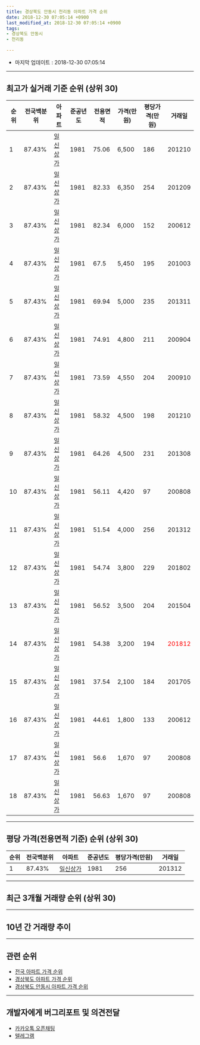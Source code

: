 ```yaml
---
title: 경상북도 안동시 천리동 아파트 가격 순위
date: 2018-12-30 07:05:14 +0900
last_modified_at: 2018-12-30 07:05:14 +0900
tags:
- 경상북도 안동시
- 천리동

---
```


* 마지막 업데이트 : 2018-12-30 07:05:14

---

## 최고가 실거래 기준 순위 (상위 30)


|순위|전국백분위|아파트|준공년도|전용면적|가격(만원)|평당가격(만원)|거래일|
|---|---|---|---|---|---|---|---|
|1|87.43%|[일신상가](https://search.naver.com/search.naver?query=%EA%B2%BD%EC%83%81%EB%B6%81%EB%8F%84+%EC%95%88%EB%8F%99%EC%8B%9C+%EC%B2%9C%EB%A6%AC%EB%8F%99+%EC%9D%BC%EC%8B%A0%EC%83%81%EA%B0%80)|1981|75.06|6,500|186|201210|
|2|87.43%|[일신상가](https://search.naver.com/search.naver?query=%EA%B2%BD%EC%83%81%EB%B6%81%EB%8F%84+%EC%95%88%EB%8F%99%EC%8B%9C+%EC%B2%9C%EB%A6%AC%EB%8F%99+%EC%9D%BC%EC%8B%A0%EC%83%81%EA%B0%80)|1981|82.33|6,350|254|201209|
|3|87.43%|[일신상가](https://search.naver.com/search.naver?query=%EA%B2%BD%EC%83%81%EB%B6%81%EB%8F%84+%EC%95%88%EB%8F%99%EC%8B%9C+%EC%B2%9C%EB%A6%AC%EB%8F%99+%EC%9D%BC%EC%8B%A0%EC%83%81%EA%B0%80)|1981|82.34|6,000|152|200612|
|4|87.43%|[일신상가](https://search.naver.com/search.naver?query=%EA%B2%BD%EC%83%81%EB%B6%81%EB%8F%84+%EC%95%88%EB%8F%99%EC%8B%9C+%EC%B2%9C%EB%A6%AC%EB%8F%99+%EC%9D%BC%EC%8B%A0%EC%83%81%EA%B0%80)|1981|67.5|5,450|195|201003|
|5|87.43%|[일신상가](https://search.naver.com/search.naver?query=%EA%B2%BD%EC%83%81%EB%B6%81%EB%8F%84+%EC%95%88%EB%8F%99%EC%8B%9C+%EC%B2%9C%EB%A6%AC%EB%8F%99+%EC%9D%BC%EC%8B%A0%EC%83%81%EA%B0%80)|1981|69.94|5,000|235|201311|
|6|87.43%|[일신상가](https://search.naver.com/search.naver?query=%EA%B2%BD%EC%83%81%EB%B6%81%EB%8F%84+%EC%95%88%EB%8F%99%EC%8B%9C+%EC%B2%9C%EB%A6%AC%EB%8F%99+%EC%9D%BC%EC%8B%A0%EC%83%81%EA%B0%80)|1981|74.91|4,800|211|200904|
|7|87.43%|[일신상가](https://search.naver.com/search.naver?query=%EA%B2%BD%EC%83%81%EB%B6%81%EB%8F%84+%EC%95%88%EB%8F%99%EC%8B%9C+%EC%B2%9C%EB%A6%AC%EB%8F%99+%EC%9D%BC%EC%8B%A0%EC%83%81%EA%B0%80)|1981|73.59|4,550|204|200910|
|8|87.43%|[일신상가](https://search.naver.com/search.naver?query=%EA%B2%BD%EC%83%81%EB%B6%81%EB%8F%84+%EC%95%88%EB%8F%99%EC%8B%9C+%EC%B2%9C%EB%A6%AC%EB%8F%99+%EC%9D%BC%EC%8B%A0%EC%83%81%EA%B0%80)|1981|58.32|4,500|198|201210|
|9|87.43%|[일신상가](https://search.naver.com/search.naver?query=%EA%B2%BD%EC%83%81%EB%B6%81%EB%8F%84+%EC%95%88%EB%8F%99%EC%8B%9C+%EC%B2%9C%EB%A6%AC%EB%8F%99+%EC%9D%BC%EC%8B%A0%EC%83%81%EA%B0%80)|1981|64.26|4,500|231|201308|
|10|87.43%|[일신상가](https://search.naver.com/search.naver?query=%EA%B2%BD%EC%83%81%EB%B6%81%EB%8F%84+%EC%95%88%EB%8F%99%EC%8B%9C+%EC%B2%9C%EB%A6%AC%EB%8F%99+%EC%9D%BC%EC%8B%A0%EC%83%81%EA%B0%80)|1981|56.11|4,420|97|200808|
|11|87.43%|[일신상가](https://search.naver.com/search.naver?query=%EA%B2%BD%EC%83%81%EB%B6%81%EB%8F%84+%EC%95%88%EB%8F%99%EC%8B%9C+%EC%B2%9C%EB%A6%AC%EB%8F%99+%EC%9D%BC%EC%8B%A0%EC%83%81%EA%B0%80)|1981|51.54|4,000|256|201312|
|12|87.43%|[일신상가](https://search.naver.com/search.naver?query=%EA%B2%BD%EC%83%81%EB%B6%81%EB%8F%84+%EC%95%88%EB%8F%99%EC%8B%9C+%EC%B2%9C%EB%A6%AC%EB%8F%99+%EC%9D%BC%EC%8B%A0%EC%83%81%EA%B0%80)|1981|54.74|3,800|229|201802|
|13|87.43%|[일신상가](https://search.naver.com/search.naver?query=%EA%B2%BD%EC%83%81%EB%B6%81%EB%8F%84+%EC%95%88%EB%8F%99%EC%8B%9C+%EC%B2%9C%EB%A6%AC%EB%8F%99+%EC%9D%BC%EC%8B%A0%EC%83%81%EA%B0%80)|1981|56.52|3,500|204|201504|
|14|87.43%|[일신상가](https://search.naver.com/search.naver?query=%EA%B2%BD%EC%83%81%EB%B6%81%EB%8F%84+%EC%95%88%EB%8F%99%EC%8B%9C+%EC%B2%9C%EB%A6%AC%EB%8F%99+%EC%9D%BC%EC%8B%A0%EC%83%81%EA%B0%80)|1981|54.38|3,200|194|<span style="color:red">201812</span>|
|15|87.43%|[일신상가](https://search.naver.com/search.naver?query=%EA%B2%BD%EC%83%81%EB%B6%81%EB%8F%84+%EC%95%88%EB%8F%99%EC%8B%9C+%EC%B2%9C%EB%A6%AC%EB%8F%99+%EC%9D%BC%EC%8B%A0%EC%83%81%EA%B0%80)|1981|37.54|2,100|184|201705|
|16|87.43%|[일신상가](https://search.naver.com/search.naver?query=%EA%B2%BD%EC%83%81%EB%B6%81%EB%8F%84+%EC%95%88%EB%8F%99%EC%8B%9C+%EC%B2%9C%EB%A6%AC%EB%8F%99+%EC%9D%BC%EC%8B%A0%EC%83%81%EA%B0%80)|1981|44.61|1,800|133|200612|
|17|87.43%|[일신상가](https://search.naver.com/search.naver?query=%EA%B2%BD%EC%83%81%EB%B6%81%EB%8F%84+%EC%95%88%EB%8F%99%EC%8B%9C+%EC%B2%9C%EB%A6%AC%EB%8F%99+%EC%9D%BC%EC%8B%A0%EC%83%81%EA%B0%80)|1981|56.6|1,670|97|200808|
|18|87.43%|[일신상가](https://search.naver.com/search.naver?query=%EA%B2%BD%EC%83%81%EB%B6%81%EB%8F%84+%EC%95%88%EB%8F%99%EC%8B%9C+%EC%B2%9C%EB%A6%AC%EB%8F%99+%EC%9D%BC%EC%8B%A0%EC%83%81%EA%B0%80)|1981|56.63|1,670|97|200808|


---

## 평당 가격(전용면적 기준) 순위 (상위 30)


|순위|전국백분위|아파트|준공년도|평당가격(만원)|거래일|
|---|---|---|---|---|---|
|1|87.43%|[일신상가](https://search.naver.com/search.naver?query=%EA%B2%BD%EC%83%81%EB%B6%81%EB%8F%84+%EC%95%88%EB%8F%99%EC%8B%9C+%EC%B2%9C%EB%A6%AC%EB%8F%99+%EC%9D%BC%EC%8B%A0%EC%83%81%EA%B0%80)|1981|256|201312|


---

## 최근 3개월 거래량 순위 (상위 30)


<div style="width:100%;">
    <canvas id="deal_count_ranking" height="250"></canvas>
</div>


<script>
new Chart(document.getElementById("deal_count_ranking"), {
    type: 'horizontalBar',
    data: {
        labels: ['일신상가'],
        datasets: [{
            label: '실거래 수',
            data: [1],
            borderColor: "rgba(255, 0, 128, 1)",
            backgroundColor: "rgba(255, 0, 128, 0.5)",
            fill: false,
        }]
    },
    options: {
        responsive: true,
        title: {
            display: true,
            text: '최근 3개월 거래량 순위'
        },
        tooltips: {
            mode: 'index',
            intersect: false,
            callbacks: {
                title: function(tooltipItems, data) {
                    return "실거래 수:";
                },
                label: function(tooltipItem, data) {
                    return data.labels[tooltipItem.index] + ": " + tooltipItem.xLabel;
                }
            }
        },
        hover: {
            mode: 'nearest',
            intersect: true
        },
        scales: {
            xAxes: [{
                display: true,
                scaleLabel: {
                    display: true,
                    labelString: '실거래 수'
                },
                ticks: {
                    suggestedMin: 0,
                }
            }],
            yAxes: [{
                display: true,
                ticks: {
                    autoSkip: false,
                    callback: function(value, index, values) {
                        if (value.length > 15)
                            return value.substr(0, 13) + "...";
                        else
                            return value;
                    }
                },
                scaleLabel: {
                    display: false,
                }
            }]
        }
    }
});

</script>


---

## 10년 간 거래량 추이


<div style="width:100%;">
    <canvas id="deal_progress" height="250"></canvas>
</div>

<script>
new Chart(document.getElementById("deal_progress"), {
    type: 'line',
    data: {
        labels: ['200812','200901','200902','200903','200904','200905','200906','200907','200908','200909','200910','200911','200912','201001','201002','201003','201004','201005','201006','201007','201008','201009','201010','201011','201012','201101','201102','201103','201104','201105','201106','201107','201108','201109','201110','201111','201112','201201','201202','201203','201204','201205','201206','201207','201208','201209','201210','201211','201212','201301','201302','201303','201304','201305','201306','201307','201308','201309','201310','201311','201312','201401','201402','201403','201404','201405','201406','201407','201408','201409','201410','201411','201412','201501','201502','201503','201504','201505','201506','201507','201508','201509','201510','201511','201512','201601','201602','201603','201604','201605','201606','201607','201608','201609','201610','201611','201612','201701','201702','201703','201704','201705','201706','201707','201708','201709','201710','201711','201712','201801','201802','201803','201804','201805','201806','201807','201808','201809','201810','201811','201812'],
        datasets: [{
            label: '실거래 수',
            pointRadius: 1,
            data: [0, 0, 0, 0, 1, 0, 0, 0, 0, 0, 2, 0, 0, 0, 0, 1, 0, 0, 0, 0, 0, 0, 0, 0, 0, 0, 0, 0, 0, 1, 0, 0, 0, 0, 0, 0, 0, 0, 0, 0, 0, 0, 0, 0, 0, 1, 2, 0, 0, 0, 0, 0, 0, 0, 0, 0, 2, 1, 0, 1, 1, 1, 0, 0, 0, 0, 0, 1, 0, 0, 0, 0, 0, 0, 1, 0, 1, 0, 0, 0, 0, 0, 0, 0, 0, 0, 0, 0, 0, 0, 0, 0, 0, 0, 0, 2, 0, 1, 0, 0, 0, 1, 0, 0, 0, 0, 0, 0, 0, 0, 1, 0, 0, 0, 0, 0, 0, 0, 0, 0, 1],
            borderColor: "rgba(255, 201, 14, 1)",
            backgroundColor: "rgba(255, 201, 14, 0.5)",
            fill: true,
        }]
    },
    options: {
        responsive: true,
        title: {
            display: true,
            text: '10년간 거래량 추이'
        },
        tooltips: {
            mode: 'index',
            intersect: false,
        },
        hover: {
            mode: 'nearest',
            intersect: true
        },
        scales: {
            xAxes: [{
                display: true,
                scaleLabel: {
                    display: true,
                    labelString: '년/월'
                }
            }],
            yAxes: [{
                display: true,
                ticks: {
                    suggestedMin: 0,
                },
                scaleLabel: {
                    display: true,
                    labelString: '실거래 수'
                }
            }]
        }
    }
});

</script>


---

## 관련 순위

- [전국 아파트 가격 순위](https://inasie.github.io/apt-ranking/전국)
- [경상북도 아파트 가격 순위](https://inasie.github.io/apt-ranking/경상북도)
- [경상북도 안동시 아파트 가격 순위](https://inasie.github.io/apt-ranking/경상북도-안동시)


---

## 개발자에게 버그리포트 및 의견전달

- [카카오톡 오픈채팅](https://open.kakao.com/o/gLJUAP4)
- [텔레그램](https://t.me/inasie)

